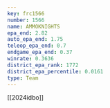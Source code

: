```yaml
---
key: frc1566
number: 1566
name: AMMOKNIGHTS
epa_end: 2.82
auto_epa_end: 1.75
teleop_epa_end: 0.7
endgame_epa_end: 0.37
winrate: 0.3636
district_epa_rank: 1772
district_epa_percentile: 0.0161
type: Team
---
```

[[2024idbo]]

